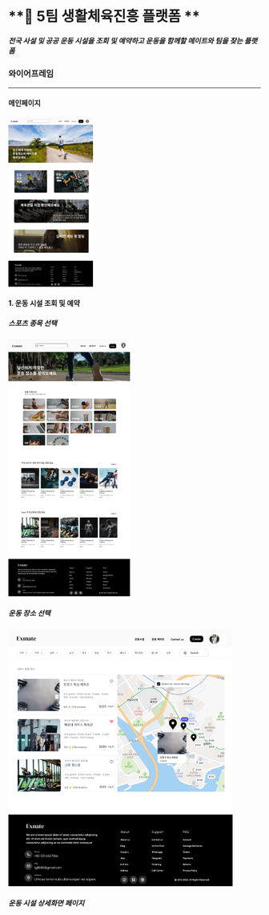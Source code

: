 # **💪 5팀 생활체육진흥 플랫폼   **

#####  **전국 사설 및 공공 운동 시설을 조회 및 예약하고 운동을 함께할 메이트와 팀을 찾는 플랫폼**



### 와이어프레임

---

#### 메인페이지

<img src="./README.assets/운동메인.png" alt="운동메인" style="zoom: 33%;" />

#### 1. 운동 시설 조회 및 예약

##### 스포츠 종목 선택									

<img src="./README.assets/운동장소-16499402368434.png" alt="운동장소" style="zoom: 50%;" />

##### 운동 장소 선택

<img src="./README.assets/장소선택-16499401667611.png" alt="장소선택" style="zoom: 50%;" />



##### 운동 시설 상세화면 페이지



